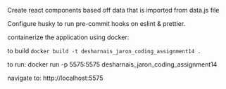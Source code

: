 Create react components based off data that is imported from data.js file

Configure husky to run pre-commit hooks on eslint & prettier.

containerize the application using docker:

to build
`docker build -t desharnais_jaron_coding_assignment14 .`

to run:
docker run -p 5575:5575 desharnais_jaron_coding_assignment14

navigate to: http://localhost:5575
